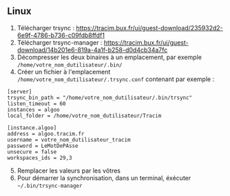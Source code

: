 ## Linux

1. Télécharger trsync : https://tracim.bux.fr/ui/guest-download/235932d2-6e9f-4786-b736-c09fdb8ffdf1
2. Télécharger trsync-manager : https://tracim.bux.fr/ui/guest-download/14b201e6-819a-4a1f-b258-d0d4cb34a7fc
3. Décompresser les deux binaires à un emplacement, par exemple `/home/votre_nom_dutilisateur/.bin/`
4. Créer un fichier à l'emplacement `/home/votre_nom_dutilisateur/.trsync.conf` contenant par exemple :
```
[server]
trsync_bin_path = "/home/votre_nom_dutilisateur/.bin/trsync"
listen_timeout = 60
instances = algoo
local_folder = /home/votre_nom_dutilisateur/Tracim

[instance.algoo]
address = algoo.tracim.fr
username = votre_nom_dutilisateur_tracim
password = LeMotDePAsse
unsecure = false
workspaces_ids = 29,3
```
5. Remplacer les valeurs par les vôtres
6. Pour démarrer la synchronisation, dans un terminal, éxécuter `~/.bin/trsync-manager`
